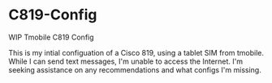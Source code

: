 # C819-Config
WIP Tmobile C819 Config

This is my intial configuation of a Cisco 819, using a tablet SIM from tmobile. 
While I can send text messages, I'm unable to access the Internet.
I'm seeking assistance on any recommendations and what configs I'm missing. 
